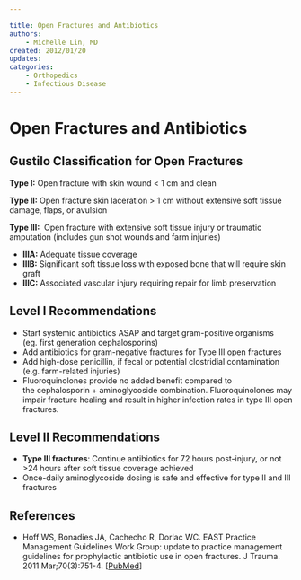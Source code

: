 ```yaml
---

title: Open Fractures and Antibiotics
authors:
    - Michelle Lin, MD
created: 2012/01/20
updates:
categories:
    - Orthopedics
    - Infectious Disease
---
```


# Open Fractures and Antibiotics

## Gustilo Classification for Open Fractures

**Type I:** Open fracture with skin wound &lt; 1 cm and clean

**Type II:** Open fracture skin laceration > 1 cm without extensive soft tissue damage, flaps, or avulsion 

**Type III:**  Open fracture with extensive soft tissue injury or traumatic amputation (includes gun shot wounds and farm injuries)

- **IIIA:** Adequate tissue coverage
- **IIIB:** Significant soft tissue loss with exposed bone that will require skin graft
- **IIIC:** Associated vascular injury requiring repair for limb preservation 

## Level I Recommendations

- Start systemic antibiotics ASAP and target gram-positive organisms (eg. first generation cephalosporins)
- Add antibiotics for gram-negative fractures for Type III open fractures
- Add <span class="drug">high-dose penicillin</span>, if fecal or potential clostridial contamination (e.g. farm-related injuries)
- <span class="drug">Fluoroquinolones</span> provide no added benefit compared to the <span class="drug">cephalosporin + aminoglycoside</span> combination. Fluoroquinolones may impair fracture healing and result in higher infection rates in type III open fractures. 

## Level II Recommendations

- **Type III fractures**: Continue antibiotics for 72 hours post-injury, or not >24 hours after soft tissue coverage achieved
- Once-daily aminoglycoside dosing is safe and effective for type II and III fractures 

## References

- Hoff WS, Bonadies JA, Cachecho R, Dorlac WC. EAST Practice Management Guidelines Work Group: update to practice management guidelines for prophylactic antibiotic use in open fractures. J Trauma. 2011 Mar;70(3):751-4. [[PubMed](http://www.ncbi.nlm.nih.gov/pubmed/?term=21610369)]
